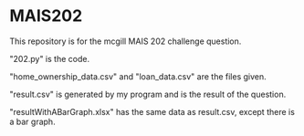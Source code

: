 # MAIS202
This repository is for the mcgill MAIS 202 challenge question.

"202.py" is the code.

"home_ownership_data.csv" and "loan_data.csv" are the files given.

"result.csv" is generated by my program and is the result of the question.

"resultWithABarGraph.xlsx" has the same data as result.csv, except there is a bar graph.
